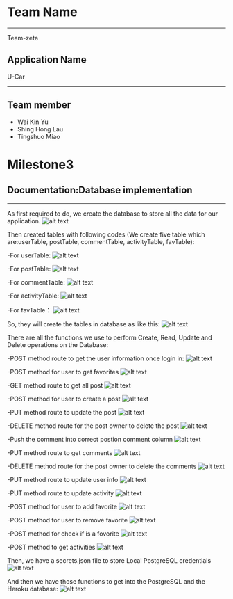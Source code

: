 # Team Name
___________________________________________________________________
Team-zeta
## Application Name
U-Car
___________________________________________________________________

## Team member
- Wai Kin Yu
- Shing Hong Lau
- Tingshuo Miao

# Milestone3

## Documentation:Database implementation
___________________________________________________________________
As first required to do, we create the database to store all the data for our application.
![alt text](https://github.com/hilshong2580/cs326-final-zeta/blob/main/docs/screenShot3/createDatabase.png)

Then created tables with following codes (We create five table which are:userTable, postTable, commentTable, activityTable, favTable):

-For userTable:
![alt text](https://github.com/hilshong2580/cs326-final-zeta/blob/main/docs/screenShot3/creatusertable.png)

-For postTable:
![alt text](https://github.com/hilshong2580/cs326-final-zeta/blob/main/docs/screenShot3/createposttable.png)

-For commentTable:
![alt text](https://github.com/hilshong2580/cs326-final-zeta/blob/main/docs/screenShot3/createcommenttable.png)

-For activityTable:
![alt text](https://github.com/hilshong2580/cs326-final-zeta/blob/main/docs/screenShot3/createactivitytable.png)

-For favTable：
![alt text](https://github.com/hilshong2580/cs326-final-zeta/blob/main/docs/screenShot3/createfavtable.png)


So, they will create the tables in database as like this:
![alt text](https://github.com/hilshong2580/cs326-final-zeta/blob/main/docs/screenShot3/tables.png)

There are all the functions we use to perform Create, Read, Update and Delete operations on the Database:

-POST method route to get the user information once login in:
![alt text](https://github.com/hilshong2580/cs326-final-zeta/blob/main/docs/screenShot3/getuserinfo.png)

-POST method for user to get favorites
![alt text](https://github.com/hilshong2580/cs326-final-zeta/blob/main/docs/screenShot3/postfav.png)

-GET method route to get all post
![alt text](https://github.com/hilshong2580/cs326-final-zeta/blob/main/docs/screenShot3/getpost.png)

-POST method for user to create a post
![alt text](https://github.com/hilshong2580/cs326-final-zeta/blob/main/docs/screenShot3/createpost.png)

-PUT method route to update the post
![alt text](https://github.com/hilshong2580/cs326-final-zeta/blob/main/docs/screenShot3/putpost.png)

-DELETE method route for the post owner to delete the post
![alt text](https://github.com/hilshong2580/cs326-final-zeta/blob/main/docs/screenShot3/deletepost.png)

-Push the comment into correct postion comment column
![alt text](https://github.com/hilshong2580/cs326-final-zeta/blob/main/docs/screenShot3/pustcomment.png)

-PUT method route to get comments
![alt text](https://github.com/hilshong2580/cs326-final-zeta/blob/main/docs/screenShot3/getcomment.png)

-DELETE method route for the post owner to delete the comments
![alt text](https://github.com/hilshong2580/cs326-final-zeta/blob/main/docs/screenShot3/deletecomment.png)

-PUT method route to update user info
![alt text](https://github.com/hilshong2580/cs326-final-zeta/blob/main/docs/screenShot3/edituser.png)

-PUT method route to update activity
![alt text](https://github.com/hilshong2580/cs326-final-zeta/blob/main/docs/screenShot3/updateacti.png)

-POST method for user to add favorite
![alt text](https://github.com/hilshong2580/cs326-final-zeta/blob/main/docs/screenShot3/addfav.png)

-POST method for user to remove favorite
![alt text](https://github.com/hilshong2580/cs326-final-zeta/blob/main/docs/screenShot3/deletefav.png)

-POST method for check if is a fovorite
![alt text](https://github.com/hilshong2580/cs326-final-zeta/blob/main/docs/screenShot3/checkiffav.png)

-POST method to get activities
![alt text](https://github.com/hilshong2580/cs326-final-zeta/blob/main/docs/screenShot3/getac.png)

Then, we have a secrets.json file to store Local PostgreSQL credentials
![alt text](https://github.com/hilshong2580/cs326-final-zeta/blob/main/docs/screenShot3/credentials.png)

And then we have those functions to get into the PostgreSQL and the Heroku database:
![alt text](https://github.com/hilshong2580/cs326-final-zeta/blob/main/docs/screenShot3/way.png)
